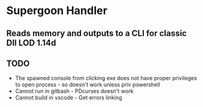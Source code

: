 # Supergoon Handler

## Reads memory and outputs to a CLI for classic DII LOD 1.14d

## TODO
- The spawned console from clicking exe does not have proper privileges to open process - so doesn't work unless priv powershell
- Cannot run in gitbash - PDcurses doesn't work
- Cannot build in vscode - Get errors linking
